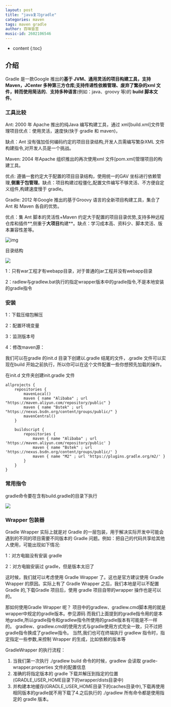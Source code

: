 ```yaml
---
layout: post
title: "java复习gradle"
categories: maven
tags: maven gradle
author: 百味皆苦
music-id: 2602106546
---
```



* content
{:toc}

## 介绍

Gradle 是一款Google 推出的**基于 JVM、**通用灵活的**项目构建工具，**支持 Maven，JCenter 多种第三方仓库;支持传递性依赖管理、废弃了繁杂的xml 文件，转而使用**简洁的**、**支持多种语言**(例如：java、groovy 等)的 **build 脚本文件**。



### 工具比较

Ant: 2000 年 Apache 推出的纯Java 编写构建工具，通过 xml[build.xml]文件管理项目优点：使用灵活，速度快(快于 gradle 和 maven)，

缺点：Ant 没有强加任何编码约定的项目目录结构,开发人员需编写繁杂XML 文件构建指令,对开发人员是一个挑战。

Maven: 2004 年Apache 组织推出的再次使用xml 文件[pom.xml]管理项目的构建工具。

优点: 遵循一套约定大于配置的项目目录结构，使用统一的GAV 坐标进行依赖管理,**侧重于包管理**。缺点：项目构建过程僵化,配置文件编写不够灵活、不方便自定义组件,构建速度慢于 gradle。

Gradle: 2012 年Google 推出的基于Groovy 语言的全新项目构建工具，集合了Ant 和 Maven 各自的优势。

优点：集 Ant 脚本的灵活性+Maven 约定大于配置的项目目录优势,支持多种远程仓库和插件**,侧重于****大项目****构建**。缺点：学习成本高、资料少、脚本灵活、版本兼容性差等。

![img](https://baiweijieku-1253737556.cos.ap-beijing.myqcloud.com/images/202207071359106.png)



目录结构

![](https://baiweijieku-1253737556.cos.ap-beijing.myqcloud.com/images/202207071421391.png)



1：只有war工程才有webapp目录，对于普通的jar工程并没有webapp目录

2：radlew与gradlew.bat执行的指定wrapper版本中的gradle指令,不是本地安装的gradle指令



### 安装

1：下载压缩包解压

2：配置环境变量

3：监测版本号

4：修改maven源：

我们可以在gradle 的init.d 目录下创建以.gradle 结尾的文件，.gradle 文件可以实现在build 开始之前执行，所以你可以在这个文件配置一些你想预先加载的操作。

在init.d 文件夹创建init.gradle 文件

```
allprojects {
    repositories {
        mavenLocal()
        maven { name "Alibaba" ; url "https://maven.aliyun.com/repository/public" } 
        maven { name "Bstek" ; url "https://nexus.bsdn.org/content/groups/public/" } 
        mavenCentral()
    }
    
    buildscript {
        repositories {
            maven { name "Alibaba" ; url 'https://maven.aliyun.com/repository/public' } 
            maven { name "Bstek" ; url 'https://nexus.bsdn.org/content/groups/public/' } 
            maven { name "M2" ; url 'https://plugins.gradle.org/m2/' }
        }
    }
}
```





### 常用指令

gradle命令要在含有build.gradle的目录下执行

![](https://baiweijieku-1253737556.cos.ap-beijing.myqcloud.com/images/202207071423337.png)



### Wrapper 包装器

Gradle Wrapper 实际上就是对 Gradle 的一层包装，用于解决实际开发中可能会遇到的不同的项目需要不同版本的 Gradle
问题。例如：把自己的代码共享给其他人使用，可能出现如下情况:

1：对方电脑没有安装 gradle

2：对方电脑安装过 gradle，但是版本太旧了

这时候，我们就可以考虑使用 Gradle Wrapper 了。这也是官方建议使用 Gradle Wrapper 的原因。实际上有了 Gradle Wrapper 之后，我们本地是可以不配置 Gradle 的,下载Gradle 项目后，使用 gradle 项目自带的wrapper 操作也是可以的。

那如何使用Gradle Wrapper 呢？
项目中的gradlew、gradlew.cmd脚本用的就是wrapper中规定的gradle版本。参见源码
而我们上面提到的gradle指令用的是本地gradle,所以gradle指令和gradlew指令所使用的gradle版本有可能是不一样的。
gradlew、gradlew.cmd的使用方式与gradle使用方式完全一致，只不过把gradle指令换成了gradlew指令。
当然,我们也可在终端执行 gradlew 指令时，指定指定一些参数,来控制 Wrapper 的生成，比如依赖的版本等

GradleWrapper 的执行流程：
1. 当我们第一次执行 ./gradlew build 命令的时候，gradlew 会读取 gradle-wrapper.properties 文件的配置信息
2. 准确的将指定版本的 gradle 下载并解压到指定的位置(GRADLE_USER_HOME目录下的wrapper/dists目录中)
3. 并构建本地缓存(GRADLE_USER_HOME目录下的caches目录中),下载再使用相同版本的gradle就不用下载了4.之后执行的 ./gradlew 所有命令都是使用指定的 gradle 版本。





